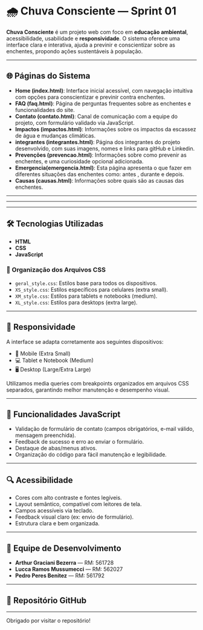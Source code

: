 # 🌧️ Chuva Consciente — Sprint 01

**Chuva Consciente** é um projeto web com foco em **educação ambiental**, acessibilidade, usabilidade e **responsividade**. O sistema oferece uma interface clara e interativa, ajuda a previnir e conscientizar sobre as enchentes, propondo ações sustentáveis à população.

---

## 🌐 Páginas do Sistema

- **Home (index.html)**: Interface inicial acessível, com navegação intuitiva com opções para conscientizar e previnir contra enchentes.
- **FAQ (faq.html)**: Página de perguntas frequentes sobre as enchentes e funcionalidades do site.
- **Contato (contato.html)**: Canal de comunicação com a equipe do projeto, com formulário validado via JavaScript.
- **Impactos (impactos.html)**: Informações sobre os impactos da escassez de água e mudanças climáticas.
- **integrantes (integrantes.html)**: Página dos integrantes do projeto desenvolvido, com suas imagens, nomes e links para gitHub e Linkedin.
- **Prevenções (prevencao.html)**: Informações sobre como prevenir as enchentes, e uma curiosidade opcional adicionada.
- **Emergencia(emergencia.html)**: Esta página apresenta o que fazer em diferentes situações das enchentes como: antes , durante e depois.
- **Causas (causas.html)**: Informações sobre quais são as causas das enchentes.

---
---
---

## 🛠 Tecnologias Utilizadas

- **HTML**
- **CSS**
- **JavaScript**

### 📁 Organização dos Arquivos CSS

- `geral_style.css`: Estilos base para todos os dispositivos.
- `XS_style.css`: Estilos específicos para celulares (extra small).
- `XM_style.css`: Estilos para tablets e notebooks (medium).
- `XL_style.css`: Estilos para desktops (extra large).

---

## 📱 Responsividade

A interface se adapta corretamente aos seguintes dispositivos:

- 📱 Mobile (Extra Small)
- 💻 Tablet e Notebook (Medium)
- 🖥️ Desktop (Large/Extra Large)

Utilizamos media queries com breakpoints organizados em arquivos CSS separados, garantindo melhor manutenção e desempenho visual.

---

## 🧩 Funcionalidades JavaScript

- Validação de formulário de contato (campos obrigatórios, e-mail válido, mensagem preenchida).
- Feedback de sucesso e erro ao enviar o formulário.
- Destaque de abas/menus ativos.
- Organização do código para fácil manutenção e legibilidade.

---

## 🔍 Acessibilidade

- Cores com alto contraste e fontes legíveis.
- Layout semântico, compatível com leitores de tela.
- Campos acessíveis via teclado.
- Feedback visual claro (ex: envio de formulário).
- Estrutura clara e bem organizada.

---

## 👥 Equipe de Desenvolvimento

- **Arthur Graciani Bezerra** — RM: 561728  
- **Lucca Ramos Mussumecci** — RM: 562027  
- **Pedro Peres Benitez** — RM: 561792  

---

## 🔗 Repositório GitHub


---

Obrigado por visitar o repositório!  

